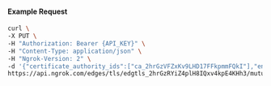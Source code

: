 <!-- Code generated for API Clients. DO NOT EDIT. -->

#### Example Request

```bash
curl \
-X PUT \
-H "Authorization: Bearer {API_KEY}" \
-H "Content-Type: application/json" \
-H "Ngrok-Version: 2" \
-d '{"certificate_authority_ids":["ca_2hrGzVFZxKv9LHD17FFkpmmFQkI"],"enabled":true}' \
https://api.ngrok.com/edges/tls/edgtls_2hrGzRYiZ4plH8IQxv4kpE4KHh3/mutual_tls
```
